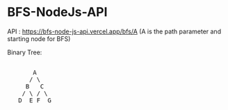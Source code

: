# BFS-NodeJs-API

API : https://bfs-node-js-api.vercel.app/bfs/A   (A is the path parameter and starting node for BFS)



Binary Tree:

<pre>
  
       A
      / \
     B   C
    / \ / \
   D  E F  G

</pre>
